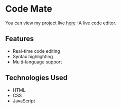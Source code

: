 # Code Mate
You can view my project live [here](https://aryakp1.github.io/liveCodeMate/)
-A live code editor.

## Features

- Real-time code editing
- Syntax highlighting
- Multi-language support

## Technologies Used

- HTML
- CSS
- JavaScript


